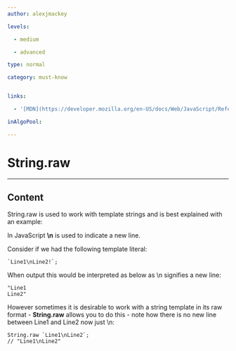 ```yaml
---
author: alexjmackey

levels:

  - medium

  - advanced

type: normal

category: must-know


links:

  - '[MDN](https://developer.mozilla.org/en-US/docs/Web/JavaScript/Reference/Global_Objects/String/raw){website}'

inAlgoPool:

---
```


# String.raw

---
## Content

String.raw is used to work with template strings and is best explained with an example:

In JavaScript **\n** is used to indicate a new line. 

Consider if we had the following template literal:
```
`Line1\nLine2!`;
```
When output this would be interpreted as below as \n signifies a new line:

```
"Line1
Line2"
```

However sometimes it is desirable to work with a string template in its raw format - **String.raw** allows you to do this - note how there is no new line between Line1 and Line2 now just \n:

```
String.raw `Line1\nLine2`;
// "Line1\nLine2"
```

